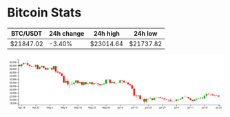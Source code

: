 # Bitcoin Stats

BTC/USDT|24h change|24h high|24h low|
|---|---|---|---|
|$21847.02|-3.40%|$23014.64|$21737.82|

<img src="./chart.svg">
